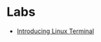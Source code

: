 # Labs

- [Introducing Linux Terminal](./Labs/Hands-on%20Lab%20-%20Introducing%20Linux%20Terminal.ipynb)